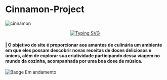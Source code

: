 # Cinnamon-Project
![cinnamon](https://github.com/vitoriadz/Cinnamon-Project/assets/96701270/1fdbe6b9-65e4-491a-a91c-a72a10862d16)
<p align="center">
<a href="https://git.io/typing-svg"><img src="https://readme-typing-svg.demolab.com?font=Fira+Code&size=20&pause=1000&color=DD4767&background=2222BB00&center=verdadeiro&vCenter=verdadeiro&multiline=true&repeat=verdadeiro&width=300&lines=create+and+cook+%E2%9D%A4" alt="Typing SVG" /></a> </p>

#### | O objetivo do site é proporcionar aos amantes de culinária um ambiente em que eles possam descobrir novas receitas de doces deliciosos e únicos, além de explorar sua criatividade participando dessa viagem no mundo da cozinha, acompanhada por uma boa dose de música.

![Badge Em andamento](http://img.shields.io/static/v1?label=STATUS&message=EM%20ANDAMENTO&color=F47B8F&style=for-the-badge)
